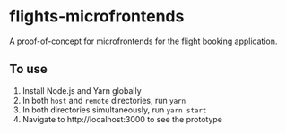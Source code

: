 # flights-microfrontends

A proof-of-concept for microfrontends for the flight booking application.

## To use
1. Install Node.js and Yarn globally
1. In both `host` and `remote` directories, run `yarn`
1. In both directories simultaneously, run `yarn start`
1. Navigate to http://localhost:3000 to see the prototype
